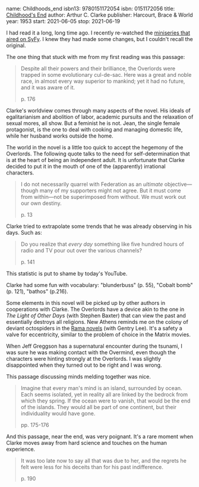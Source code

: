 name: Childhoods_end
isbn13: 9780151172054
isbn: 0151172056
title: [Childhood's End](https://www.amazon.com/dp/0151172056)
author: Arthur C. Clarke
publisher: Harcourt, Brace & World
year: 1953
start: 2021-06-05
stop: 2021-06-19

I had read it a long, long time ago.  I recently re-watched the
[miniseries that aired on SyFy](https://en.wikipedia.org/wiki/Childhood%27s_End_(miniseries)).
I knew they had made some changes, but I couldn't recall the original.

The one thing that stuck with me from my first reading was this passage:

> Despite all their powers and their brilliance, the Overlords were trapped in
> some evolutionary cul-de-sac.  Here was a great and noble race, in almost
> every way superior to mankind; yet it had no future, and it was aware of it.
> <footer>p. 176</footer>

Clarke's worldview comes through many aspects of the novel.  His ideals of
egalitarianism and abolition of labor, academic pursuits and the relaxation of
sexual mores, all show.  But a feminist he is not.  Jean, the single female
protagonist, is the one to deal with cooking and managing domestic life, while
her husband works outside the home.

The world in the novel is a little too quick to accept the hegemony of the
Overlords.  The following quote talks to the need for self-determination that is
at the heart of being an independent adult.  It is unfortunate that Clarke
decided to put it in the mouth of one of the (apparently) irrational characters.

> I do not necessarily quarrel with Federation as an _ultimate_
> objective&mdash;though many of my supporters might not agree.  But it must
> come from within&mdash;not be superimposed from without.  We must work out our
> own destiny.
> <footer>p. 13</footer>

Clarke tried to extrapolate some trends that he was already observing in his
days.  Such as:

> Do you realize that _every day_ something like five hundred hours of radio and
> TV pour out over the various channels?
> <footer>p. 141</footer>

This statistic is put to shame by today's YouTube.

Clarke had some fun with vocabulary: "blunderbuss" (p. 55), "Cobalt bomb"
(p. 121), "bathos" (p.216).

Some elements in this novel will be picked up by other authors in cooperations
with Clarke.  The Overlords have a device akin to the one in _The Light of Other
Days_ (with Stephen Baxter) that can view the past and essentially destroys all
religions.  New Athens reminds me on the colony of deviant octospiders in the
[Rama novels](https://www.goodreads.com/series/49121-rama) (with Gentry Lee).
It's a safety a valve for eccentricity, similar to the problem of choice in the
Matrix movies.

When Jeff Greggson has a supernatural encounter during the tsunami, I was sure
he was making contact with the Overmind, even though the characters were hinting
strongly at the Overlords.  I was slightly disappointed when they turned out to
be right and I was wrong.

This passage discussing minds melding together was nice.

> Imagine that every man's mind is an island, surrounded by ocean.  Each seems
> isolated, yet in reality all are linked by the bedrock from which they spring.
> If the ocean were to vanish, that would be the end of the islands.  They would
> all be part of one continent, but their individuality would have gone.
> <footer>pp. 175-176</footer>

And this passage, near the end, was very poignant.  It's a rare moment when
Clarke moves away from hard science and touches on the human experience.

> It was too late now to say all that was due to her, and the regrets he felt
> were less for his deceits than for his past indifference.
> <footer>p. 190</footer>
